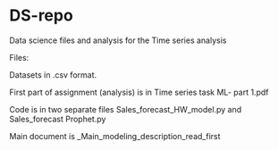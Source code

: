 # DS-repo
Data science files and analysis for the Time series analysis

Files:

Datasets in .csv format.


First part of assignment (analysis) is in Time series task ML- part 1.pdf 

Code is in two separate files Sales_forecast_HW_model.py and Sales_forecast Prophet.py 

Main document is _Main_modeling_description_read_first
